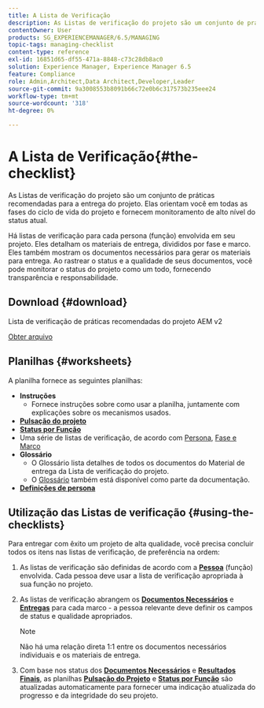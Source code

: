 ```yaml
---
title: A Lista de Verificação
description: As Listas de verificação do projeto são um conjunto de práticas recomendadas para a entrega do projeto. Elas orientam você em todas as fases do ciclo de vida do projeto e fornecem monitoramento de alto nível do status atual.
contentOwner: User
products: SG_EXPERIENCEMANAGER/6.5/MANAGING
topic-tags: managing-checklist
content-type: reference
exl-id: 16851d65-df55-471a-8848-c73c28db8ac0
solution: Experience Manager, Experience Manager 6.5
feature: Compliance
role: Admin,Architect,Data Architect,Developer,Leader
source-git-commit: 9a3008553b8091b66c72e0b6c317573b235eee24
workflow-type: tm+mt
source-wordcount: '318'
ht-degree: 0%

---
```


# A Lista de Verificação{#the-checklist}

As Listas de verificação do projeto são um conjunto de práticas recomendadas para a entrega do projeto. Elas orientam você em todas as fases do ciclo de vida do projeto e fornecem monitoramento de alto nível do status atual.

Há listas de verificação para cada persona (função) envolvida em seu projeto. Eles detalham os materiais de entrega, divididos por fase e marco. Eles também mostram os documentos necessários para gerar os materiais para entrega. Ao rastrear o status e a qualidade de seus documentos, você pode monitorar o status do projeto como um todo, fornecendo transparência e responsabilidade.

## Download {#download}

Lista de verificação de práticas recomendadas do projeto AEM v2

[Obter arquivo](assets/aem_project_bp_checklistv2-65.xlsx)

## Planilhas {#worksheets}

A planilha fornece as seguintes planilhas:

* **Instruções**
   * Fornece instruções sobre como usar a planilha, juntamente com explicações sobre os mecanismos usados.
* **[Pulsação do projeto](/help/managing/best-practices.md#project-heartbeat-dashboard)**
* **[Status por Função](/help/managing/best-practices.md#status-by-role)**
* Uma série de listas de verificação, de acordo com [Persona](/help/managing/best-practices.md#persona), [Fase e Marco](/help/managing/best-practices.md#phases-and-milestones)
* **Glossário**
   * O Glossário lista detalhes de todos os documentos do Material de entrega da Lista de verificação do projeto.
   * O [Glossário](/help/managing/best-practices-glossary.md) também está disponível como parte da documentação.
* **[Definições de persona](/help/managing/best-practices.md#persona)**

## Utilização das Listas de verificação {#using-the-checklists}

Para entregar com êxito um projeto de alta qualidade, você precisa concluir todos os itens nas listas de verificação, de preferência na ordem:

1. As listas de verificação são definidas de acordo com a **[Pessoa](/help/managing/best-practices.md#persona)** (função) envolvida. Cada pessoa deve usar a lista de verificação apropriada à sua função no projeto.
1. As listas de verificação abrangem os **[Documentos Necessários](/help/managing/best-practices.md#required-documents)** e **[Entregas](/help/managing/best-practices.md#deliverables)** para cada marco - a pessoa relevante deve definir os campos de status e qualidade apropriados.

   >[!NOTE]
   >
   >Não há uma relação direta 1:1 entre os documentos necessários individuais e os materiais de entrega.

1. Com base nos status dos **[Documentos Necessários](/help/managing/best-practices.md#required-documents)** e **[Resultados Finais](/help/managing/best-practices.md#deliverables)**, as planilhas **[Pulsação do Projeto](/help/managing/best-practices.md#project-heartbeat-dashboard)** e **[Status por Função](/help/managing/best-practices.md#status-by-role)** são atualizadas automaticamente para fornecer uma indicação atualizada do progresso e da integridade do seu projeto.
